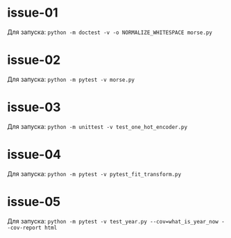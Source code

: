 # issue-01

Для запуска: ```python -m doctest -v -o NORMALIZE_WHITESPACE morse.py```

# issue-02

Для запуска: ```python -m pytest -v morse.py```

# issue-03

Для запуска: ```python -m unittest -v test_one_hot_encoder.py```

# issue-04

Для запуска: ```python -m pytest -v pytest_fit_transform.py```

# issue-05

Для запуска: ```python -m pytest -v test_year.py --cov=what_is_year_now --cov-report html```